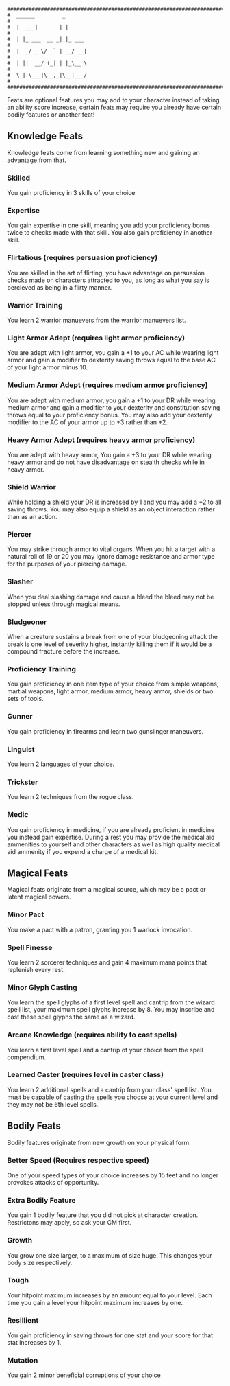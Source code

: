 ```
################################################################################
#  ______         _                                                            #
#  |  ___|       | |                                                           #
#  | |_ ___  __ _| |_ ___                                                      #
#  |  _/ _ \/ _` | __/ __|                                                     #
#  | ||  __/ (_| | |_\__ \                                                     #
#  \_| \___|\__,_|\__|___/                                                     #
################################################################################

```
Feats are optional features you may add to your character instead of taking
an ability score increase, certain feats may require you already have certain 
bodily features or another feat!

## Knowledge Feats
Knowledge feats come from learning something new and gaining an advantage from
that. 

### Skilled
You gain proficiency in 3 skills of your choice

### Expertise
You gain expertise in one skill, meaning you add your proficiency bonus twice to
checks made with that skill. You also gain proficiency in another skill.

### Flirtatious (requires persuasion proficiency)
You are skilled in the art of flirting, you have advantage on persuasion checks 
made on characters attracted to you, as long as what you say is percieved as 
being in a flirty manner.

### Warrior Training
You learn 2 warrior manuevers from the warrior manuevers list.  

### Light Armor Adept (requires light armor proficiency)
You are adept with light armor, you gain a +1 to your AC while wearing light
armor and gain a modifier to dexterity saving throws equal to the base AC of 
your light armor minus 10. 

### Medium Armor Adept (requires medium armor proficiency)
You are adept with medium armor, you gain a +1 to your DR while wearing medium
armor and gain a modifier to your dexterity and constitution saving throws 
equal to your proficiency bonus. You may also add your dexterity modifier to the
AC of your armor up to +3 rather than +2.

### Heavy Armor Adept (requires heavy armor proficiency)
You are adept with heavy armor, You gain a +3 to your DR while wearing heavy 
armor and do not have disadvantage on stealth checks while in heavy armor.

### Shield Warrior
While holding a shield your DR is increased by 1 and you may add a +2 to all 
saving throws. You may also equip a shield as an object interaction rather than
as an action.

### Piercer
You may strike through armor to vital organs. When you hit a target with a 
natural roll of 19 or 20 you may ignore damage resistance and armor type for
the purposes of your piercing damage.

### Slasher
When you deal slashing damage and cause a bleed the bleed may not be stopped 
unless through magical means.

### Bludgeoner
When a creature sustains a break from one of your bludgeoning attack the break 
is one level of severity higher, instantly killing them if it would be a 
compound fracture before the increase.

### Proficiency Training
You gain proficiency in one item type of your choice from simple weapons, 
martial weapons, light armor, medium armor, heavy armor, shields or two sets of 
tools.

### Gunner
You gain proficiency in firearms and learn two gunslinger maneuvers.

### Linguist
You learn 2 languages of your choice.

### Trickster
You learn 2 techniques from the rogue class.

### Medic
You gain proficiency in medicine, if you are already proficient in medicine you
instead gain expertise. During a rest you may provide the medical aid ammenities
to yourself and other characters as well as high quality medical aid ammenity if
you expend a charge of a medical kit. 


## Magical Feats
Magical feats originate from a magical source, which may be a pact or latent 
magical powers.

### Minor Pact
You make a pact with a patron, granting you 1 warlock invocation.

### Spell Finesse
You learn 2 sorcerer techniques and gain 4 maximum mana points that replenish 
every rest.

### Minor Glyph Casting
You learn the spell glyphs of a first level spell and cantrip from the wizard 
spell list, your maximum spell glyphs increase by 8. You may inscribe and cast 
these spell glyphs the same as a wizard.

### Arcane Knowledge (requires ability to cast spells)
You learn a first level spell and a cantrip of your choice from the spell 
compendium.

### Learned Caster (requires level in caster class)
You learn 2 additional spells and a cantrip from your class' spell list. You 
must be capable of casting the spells you choose at your current level and they
may not be 6th level spells.

## Bodily Feats
Bodily features originate from new growth on your physical form. 

### Better Speed (Requires respective speed)
One of your speed types of your choice increases by 15 feet and no longer
provokes attacks of opportunity.

### Extra Bodily Feature
You gain 1 bodily feature that you did not pick at character creation. 
Restrictons may apply, so ask your GM first.

### Growth
You grow one size larger, to a maximum of size huge. This changes your body size
respectively.

### Tough
Your hitpoint maximum increases by an amount equal to your level. Each time you
gain a level your hitpoint maximum increases by one.

### Resillient
You gain proficiency in saving throws for one stat and your score for that stat
increases by 1.

### Mutation
You gain 2 minor beneficial corruptions of your choice